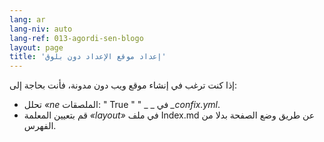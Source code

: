 ```yaml
---
lang: ar
lang-niv: auto
lang-ref: 013-agordi-sen-blogo
layout: page
title: 'إعداد موقع الإعداد دون بلوق'
---
```


إذا كنت ترغب في إنشاء موقع ويب دون مدونة، فأنت بحاجة إلى: 
 *  تحلل  _«ne_ الملصقات:  " True " " _  _  في  _\_confix.yml_. 
 *  قم بتعيين المعلمة  _«layout»_  في ملف Index.md عن طريق وضع الصفحة بدلا من الفهرس. 


